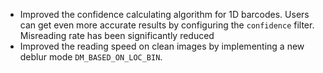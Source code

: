 
- Improved the confidence calculating algorithm for 1D barcodes. Users can get even more accurate results by configuring the `confidence` filter. Misreading rate has been significantly reduced 
- Improved the reading speed on clean images by implementing a new deblur mode `DM_BASED_ON_LOC_BIN`.


